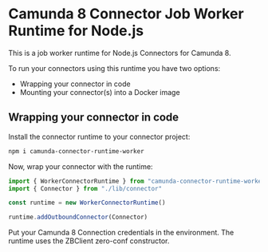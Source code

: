 # Camunda 8 Connector Job Worker Runtime for Node.js

This is a job worker runtime for Node.js Connectors for Camunda 8. 

To run your connectors using this runtime you have two options: 

* Wrapping your connector in code
* Mounting your connector(s) into a Docker image

## Wrapping your connector in code

Install the connector runtime to your connector project:

```bash
npm i camunda-connector-runtime-worker
```

Now, wrap your connector with the runtime:

```typescript
import { WorkerConnectorRuntime } from "camunda-connector-runtime-worker"
import { Connector } from "./lib/connector"

const runtime = new WorkerConnectorRuntime()

runtime.addOutboundConnector(Connector)
```

Put your Camunda 8 Connection credentials in the environment. The runtime uses the ZBClient zero-conf constructor.

